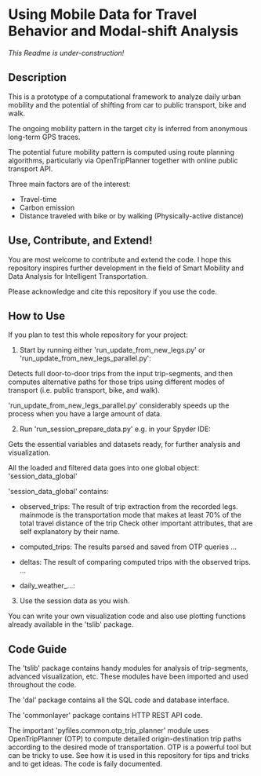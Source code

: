 # Using Mobile Data for Travel Behavior and Modal-shift Analysis

*This Readme is under-construction!*

## Description
This is a prototype of a computational framework to analyze daily urban mobility and the potential of shifting from car to public transport, bike and walk. 

The ongoing mobility pattern in the target city is inferred from anonymous long-term GPS traces.

The potential future mobility pattern is computed using route planning algorithms, particularly via OpenTripPlanner together with online public transport API.

Three main factors are of the interest:
- Travel-time
- Carbon emission
- Distance traveled with bike or by walking (Physically-active distance)


## Use, Contribute, and Extend!
You are most welcome to contribute and extend the code. I hope this repository inspires further development in the field of Smart Mobility and Data Analysis for Intelligent Transportation.

Please acknowledge and cite this repository if you use the code. 


## How to Use
If you plan to test this whole repository for your project: 

1. Start by running either 'run_update_from_new_legs.py' or 'run_update_from_new_legs_parallel.py':

Detects full door-to-door trips from the input trip-segments, and then computes alternative paths for those trips using different modes of transport (i.e. public transport, bike, and walk).

'run_update_from_new_legs_parallel.py' considerably speeds up the process when you have a large amount of data.

2. Run 'run_session_prepare_data.py' e.g. in your Spyder IDE:

Gets the essential variables and datasets ready, for further analysis and visualization.

All the loaded and filtered data goes into one global object: 'session_data_global'   

'session_data_global' contains:

- observed_trips: The result of trip extraction from the recorded legs.
                mainmode is the transportation mode that makes at least 70% of the total travel distance of the trip
                Check other important attributes, that are self explanatory by their name.

- computed_trips: The results parsed and saved from OTP queries
                ...

- deltas: The result of comparing computed trips with the observed trips.
              ...

- daily_weather_...:         

3. Use the session data as you wish. 

You can write your own visualization code and also use plotting functions already available in the 'tslib' package. 


## Code Guide
The 'tslib' package contains handy modules for analysis of trip-segments, advanced visualization, etc. These modules have been imported and used throughout the code.

The 'dal' package contains all the SQL code and database interface.

The 'commonlayer' package contains HTTP REST API code.

The important 'pyfiles.common.otp_trip_planner' module uses OpenTripPlanner (OTP) to compute detailed origin-destination trip paths according to the desired mode of transportation.
OTP is a powerful tool but can be tricky to use. See how it is used in this repository for tips and tricks and to get ideas. The code is faily documented.




